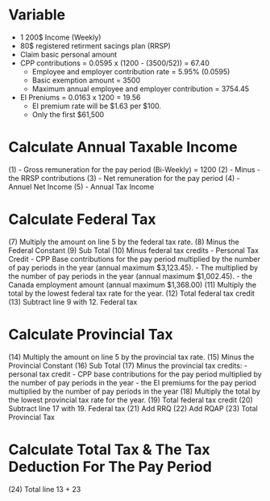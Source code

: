 # Variable

- 1 200$ Income (Weekly)
- 80$ registered retirment sacings plan (RRSP)
- Claim basic personal amount
- CPP contributions = 0.0595 x (1200 - (3500/52)) = 67.40
    - Employee and employer contribution rate = 5.95% (0.0595)
    - Basic exemption amount = 3500
    - Maximum annual employee and employer contribution =  3754.45
- EI Preniums = 0.0163 x 1200 = 19.56
    - EI premium rate will be $1.63 per $100.
    - Only the first $61,500


# Calculate Annual Taxable Income
(1) - Gross remuneration for the pay period (Bi-Weekly) = 1200
(2) - Minus
        - the RRSP contributions
(3) - Net remuneration for the pay period
(4) - Annuel Net Income
(5) - Annual Tax Income



# Calculate Federal Tax
(7) Multiply the amount on line 5 by the federal tax rate.
(8) Minus the Federal Constant
(9) Sub Total
(10) Minus federal tax credits
    - Personal Tax Credit
    - CPP Base contributions for the pay period multiplied by the number of pay periods in the year (annual maximum $3,123.45).
    - The multiplied by the number of pay periods in the year (annual maximum $1,002.45).
    - the Canada employment amount (annual maximum $1,368.00)
(11) Multiply the total by the lowest federal tax rate for the year.
(12) Total federal tax credit
(13) Subtract line 9 with 12. Federal tax


# Calculate Provincial Tax
(14) Multiply the amount on line 5 by the provincial tax rate.
(15) Minus the Provincial Constant
(16) Sub Total
(17) Minus the provincial tax credits:
    - personal tax credit
    - CPP base contributions for the pay period multiplied by the number of pay periods in the year
    - the EI premiums for the pay period multiplied by the number of pay periods in the year
(18) Multiply the total by the lowest provincial tax rate for the year.
(19) Total federal tax credit
(20) Subtract line 17 with 19. Federal tax
(21) Add RRQ
(22) Add RQAP
(23) Total Provincial Tax

# Calculate Total Tax & The Tax Deduction For The Pay Period
(24) Total line 13 + 23